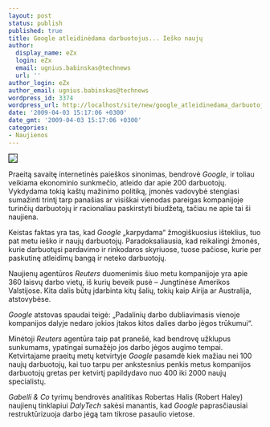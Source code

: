 ```yaml
---
layout: post
status: publish
published: true
title: Google atleidinėdama darbuotojus... Ieško naujų
author:
  display_name: eZx
  login: eZx
  email: ugnius.babinskas@technews
  url: ''
author_login: eZx
author_email: ugnius.babinskas@technews
wordpress_id: 3374
wordpress_url: http://localhost/site/new/google_atleidinedama_darbuotojus_iesko_nauju/
date: '2009-04-03 15:17:06 +0300'
date_gmt: '2009-04-03 15:17:06 +0300'
categories:
- Naujienos
---
```

<div class="imgright"><img src=" http://ezx.technews.lt/images/Icos/google_ico-logo.jpg" border="1" /></div>
<p>Praeitą savaitę internetinės paieškos sinonimas, bendrovė <i>Google</i>, ir toliau veikiama ekonominio sunkmečio, atleido dar apie 200 darbuotojų. Vykdydama tokią kaštų mažinimo politiką, įmonės vadovybė stengiasi sumažinti trintį tarp panašias ar visiškai vienodas pareigas kompanijoje turinčių darbuotojų ir racionaliau paskirstyti biudžetą, tačiau ne apie tai ši naujiena.</p>
<p>Keistas faktas yra tas, kad <i>Google</i> „karpydama“ žmogiškuosius išteklius, tuo pat metu ieško ir naujų darbuotojų. Paradoksaliausia, kad reikalingi žmonės, kurie darbuotųsi pardavimo ir rinkodaros skyriuose, tuose pačiose, kurie per paskutinę atleidimų bangą ir neteko darbuotojų.</p>
<p>Naujienų agentūros <i>Reuters</i> duomenimis šiuo metu kompanijoje yra apie 360 laisvų darbo vietų, iš kurių beveik pusė – Jungtinėse Amerikos Valstijose. Kita dalis būtų įdarbinta kitų šalių, tokių kaip Airija ar Australija, atstovybėse. </p>
<p><i>Google</i> atstovas spaudai teigė: „Padalinių darbo dubliavimasis vienoje kompanijos dalyje nedaro jokios įtakos kitos dalies darbo jėgos trūkumui“.</p>
<p>Minėtoji <i>Reuters</i> agentūra taip pat pranešė, kad bendrovę užklupus sunkumams, ypatingai sumažėjo jos darbo jėgos augimo tempai. Ketvirtajame praeitų metų ketvirtyje <i>Google</i> pasamdė kiek mažiau nei 100 naujų darbuotojų, kai tuo tarpu per ankstesnius penkis metus kompanijos darbuotojų gretas per ketvirtį papildydavo nuo 400 iki 2000 naujų specialistų.</p>
<p><i>Gabelli & Co</i> tyrimų bendrovės analitikas Robertas Halis (Robert Haley) naujienų tinklapiui <i>DalyTech</i> sakėsi manantis, kad <i>Google</i> paprasčiausiai restruktūrizuoja darbo jėgą tam tikrose pasaulio vietose.</p>
